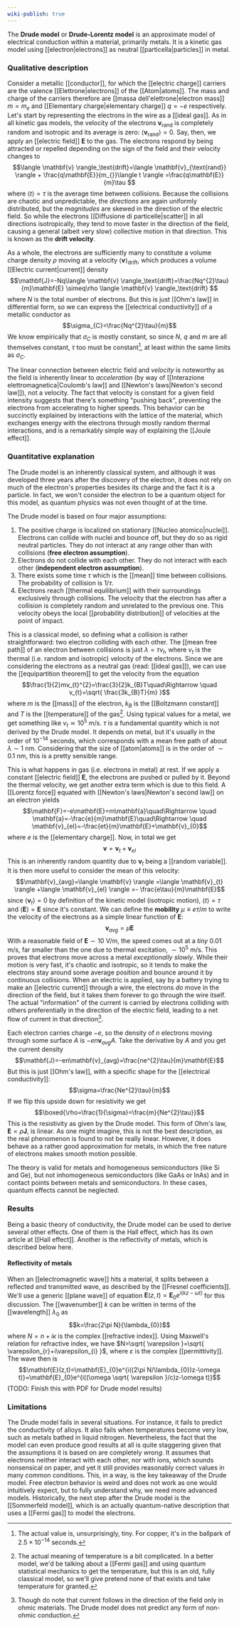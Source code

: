 ```yaml
---
wiki-publish: true
---
```

The **Drude model** or **Drude-Lorentz model** is an approximate model of electrical conduction within a material, primarily metals. It is a kinetic gas model using [[electron|electrons]] as neutral [[particella|particles]] in metal.
### Qualitative description
Consider a metallic [[conductor]], for which the [[electric charge]] carriers are the valence [[Elettrone|electrons]] of the [[Atom|atoms]]. The mass and charge of the carriers therefore are [[massa dell'elettrone|electron mass]] $m=m_{e}$ and [[Elementary charge|elementary charge]] $q=-e$ respectively. Let's start by representing the electrons in the wire as a [[ideal gas]]. As in all kinetic gas models, the velocity of the electrons $\mathbf{v}_{\text{rand}}$ is completely random and isotropic and its average is zero: $\langle \mathbf{v}_{\text{rand}} \rangle=0$. Say, then, we apply an [[electric field]] $\mathbf{E}$ to the gas. The electrons respond by being attracted or repelled depending on the sign of the field and their velocity changes to
$$\langle \mathbf{v} \rangle_\text{drift}=\langle \mathbf{v}_{\text{rand}} \rangle + \frac{q\mathbf{E}}{m_{}}\langle t \rangle =\frac{q\mathbf{E}}{m}\tau $$
where $\langle t \rangle=\tau$ is the average time between collisions. Because the collisions are chaotic and unpredictable, the *directions* are again uniformly distributed, but the *magnitudes* are skewed in the direction of the electric field. So while the electrons [[Diffusione di particelle|scatter]] in all directions isotropically, they tend to move faster in the direction of the field, causing a general (albeit very slow) collective motion in that direction. This is known as the **drift velocity**.

As a whole, the electrons are sufficiently many to constitute a volume charge density $\rho$ moving at a velocity $\langle \mathbf{v} \rangle_\text{drift}$, which produces a volume [[Electric current|current]] density
$$\mathbf{J}=-Nq\langle \mathbf{v} \rangle_\text{drift}=\frac{Nq^{2}\tau}{m}\mathbf{E} \simeq\rho \langle \mathbf{v} \rangle_\text{drift} $$
where $N$ is the total number of electrons. But this is just [[Ohm's law]] in differential form, so we can express the [[electrical conductivity]] of a metallic conductor as
$$\sigma_{C}=\frac{Nq^{2}\tau}{m}$$
We know empirically that $\sigma_{C}$ is mostly constant, so since $N$, $q$ and $m$ are all themselves constant, $\tau$ too must be constant[^1], at least within the same limits as $\sigma_{C}$.

The linear connection between electric field and *velocity* is noteworthy as the field is inherently linear to *acceleration* (by way of [[Interazione elettromagnetica|Coulomb's law]] and [[Newton's laws|Newton's second law]]), not a velocity. The fact that velocity is constant for a given field intensity suggests that there's something "pushing back", preventing the electrons from accelerating to higher speeds. This behavior can be succinctly explained by interactions with the lattice of the material, which exchanges energy with the electrons through mostly random thermal interactions, and is a remarkably simple way of explaining the [[Joule effect]].
### Quantitative explanation
The Drude model is an inherently classical system, and although it was developed three years after the discovery of the electron, it does not rely on much of the electron's properties besides its charge and the fact it is a particle. In fact, we won't consider the electron to be a quantum object for this model, as quantum physics was not even thought of at the time.

The Drude model is based on four major assumptions:
1. The positive charge is localized on stationary [[Nucleo atomico|nuclei]]. Electrons can collide with nuclei and bounce off, but they do so as rigid neutral particles. They do not interact at any range other than with collisions (**free electron assumption**).
2. Electrons do not collide with each other. They do not interact with each other (**independent electron assumption**).
3. There exists some time $\tau$ which is the [[mean]] time between collisions. The probability of collision is $1/\tau$.
4. Electrons reach [[thermal equilibrium]] with their surroundings exclusively through collisions. The velocity that the electron has after a collision is completely random and unrelated to the previous one. This velocity obeys the local [[probability distribution]] of velocities at the point of impact.

This is a classical model, so defining what a collision is rather straightforward: two electron colliding with each other. The [[mean free path]] of an electron between collisions is just $\lambda=\tau v_{t}$, where $v_{t}$ is the thermal (i.e. random and isotropic) velocity of the electrons. Since we are considering the electrons as a neutral gas (read: [[ideal gas]]), we can use the [[equipartition theorem]] to get the velocity from the equation
$$\frac{1}{2}mv_{t}^{2}=\frac{3}{2}k_{B}T\quad\Rightarrow \quad v_{t}=\sqrt{ \frac{3k_{B}T}{m} }$$
where $m$ is the [[mass]] of the electron, $k_{B}$ is the [[Boltzmann constant]] and $T$ is the [[temperature]] of the gas[^2]. Using typical values for a metal, we get something like $v_{t}\simeq 10^{5}\text{ m/s}$. $\tau$ is a fundamental quantity which is not derived by the Drude model. It depends on metal, but it's usually in the order of $10^{-14}$ seconds, which corresponds with a mean free path of about $\lambda\sim1\text{ nm}$. Considering that the size of [[atom|atoms]] is in the order of $\sim 0.1\text{ nm}$, this is a pretty sensible range.

This is what happens in gas (i.e. electrons in metal) at rest. If we apply a constant [[electric field]] $\mathbf{E}$, the electrons are pushed or pulled by it. Beyond the thermal velocity, we get another extra term which is due to this field. A [[Lorentz force]] equated with [[Newton's laws|Newton's second law]] on an electron yields
$$\mathbf{F}=-e\mathbf{E}=m\mathbf{a}\quad\Rightarrow \quad \mathbf{a}=-\frac{e}{m}\mathbf{E}\quad\Rightarrow \quad \mathbf{v}_{el}=-\frac{et}{m}\mathbf{E}+\mathbf{v}_{0}$$
where $e$ is the [[elementary charge]]. Now, in total we get
$$\mathbf{v}=\mathbf{v}_{t}+\mathbf{v}_{el}$$
This is an inherently random quantity due to $\mathbf{v}_{t}$ being a [[random variable]]. It is then more useful to consider the mean of this velocity:
$$\mathbf{v}_{avg}=\langle \mathbf{v} \rangle =\langle \mathbf{v}_{t} \rangle +\langle \mathbf{v}_{el} \rangle =- \frac{e\tau}{m}\mathbf{E}$$
since $\langle \mathbf{v}_{t} \rangle=0$ by definition of the kinetic model (isotropic motion), $\langle t \rangle=\tau$ and $\langle \mathbf{E} \rangle=\mathbf{E}$ since it's constant. We can define the **mobility** $\mu\equiv e \tau/m$ to write the velocity of the electrons as a simple linear function of $\mathbf{E}$:
$$\mathbf{v}_{avg}=\mu \mathbf{E}$$
With a reasonable field of $\mathbf{E}\sim 10\text{ V/m}$, the speed comes out at a *tiny* $0.01\text{ m/s}$, far smaller than the one due to thermal excitation, $\sim 10^{5}\text{ m/s}$. This proves that electrons move across a metal *exceptionally slowly*. While their motion is very fast, it's chaotic and isotropic, so it tends to make the electrons stay around some average position and bounce around it by continuous collisions. When an electric is applied, say by a battery trying to make an [[electric current]] through a wire, the electrons *do* move in the direction of the field, but it takes them forever to go through the wire itself. The actual "information" of the current is carried by electrons colliding with others preferentially in the direction of the electric field, leading to a net flow of current in that direction[^3].

Each electron carries charge $-e$, so the density of $n$ electrons moving through some surface $A$ is $-en\mathbf{v}_{avg}A$. Take the derivative by $A$ and you get the current density
$$\mathbf{J}=-en\mathbf{v}_{avg}=\frac{ne^{2}\tau}{m}\mathbf{E}$$
But this is just [[Ohm's law]], with a specific shape for the [[electrical conductivity]]:
$$\sigma=\frac{Ne^{2}\tau}{m}$$
If we flip this upside down for resistivity we get
$$\boxed{\rho=\frac{1}{\sigma}=\frac{m}{Ne^{2}\tau}}$$
This is the resistivity as given by the Drude model. This form of Ohm's law, $\mathbf{E}=\rho \mathbf{J}$, is linear. As one might imagine, this is not the best description, as the real phenomenon is found to not be really linear. However, it does behave as a rather good approximation for metals, in which the free nature of electrons makes smooth motion possible.

The theory is valid for metals and homogeneous semiconductors (like $\mathrm{Si}$ and $\mathrm{Ge}$), but not inhomogeneous semiconductors (like $\mathrm{GaAs}$ or $\mathrm{InAs}$) and in contact points between metals and semiconductors. In these cases, quantum effects cannot be neglected.
### Results
Being a basic theory of conductivity, the Drude model can be used to derive several other effects. One of them is the Hall effect, which has its own article at [[Hall effect]]. Another is the reflectivity of metals, which is described below here.
#### Reflectivity of metals
When an [[electromagnetic wave]] hits a material, it splits between a reflected and transmitted wave, as described by the [[Fresnel coefficients]]. We'll use a generic [[plane wave]] of equation $\mathbf{E}(z,t)=\mathbf{E}_{0}e^{i(kz-\omega t)}$ for this discussion. The [[wavenumber]] $k$ can be written in terms of the [[wavelength]] $\lambda_{0}$ as
$$k=\frac{2\pi N}{\lambda_{0}}$$
where $N=n+i\kappa$ is the complex [[refractive index]]. Using Maxwell's relation for refractive index, we have $N=\sqrt{ \varepsilon }=\sqrt{ \varepsilon_{r}+i\varepsilon_{i} }$, where $\varepsilon$ is the complex [[permittivity]]. The wave then is
$$\mathbf{E}(z,t)=\mathbf{E}_{0}e^{i((2\pi N/\lambda_{0})z-\omega t)}=\mathbf{E}_{0}e^{i((\omega \sqrt{ \varepsilon }/c)z-\omega t)}$$
(TODO: Finish this with PDF for Drude model results)
### Limitations
The Drude model fails in several situations. For instance, it fails to predict the conductivity of alloys. It also fails when temperatures become very low, such as metals bathed in liquid nitrogen. Nevertheless, the fact that the model can even produce good results at all is quite staggering given that the assumptions it is based on are completely *wrong*. It assumes that electrons neither interact with each other, nor with ions, which sounds nonsensical on paper, and yet it still provides reasonably correct values in many common conditions. This, in a way, is the key takeaway of the Drude model. Free electron behavior is weird and does not work as one would intuitively expect, but to fully understand why, we need more advanced models. Historically, the next step after the Drude model is the [[Sommerfeld model]], which is an actually quantum-native description that uses a [[Fermi gas]] to model the electrons.


[^1]: The actual value is, unsurprisingly, tiny. For copper, it's in the ballpark of $2.5\times10^{-14}$ seconds.

[^2]: The actual meaning of temperature is a bit complicated. In a better model, we'd be talking about a [[Fermi gas]] and using quantum statistical mechanics to get the temperature, but this is an old, fully classical model, so we'll give pretend none of that exists and take temperature for granted.

[^3]: Though do note that current follows in the direction of the field only in ohmic materials. The Drude model does not predict any form of non-ohmic conduction.
